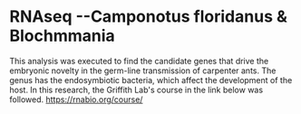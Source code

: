 # RNAseq --Camponotus floridanus & Blochmmania
This analysis was executed to find the candidate genes that drive the embryonic novelty in the germ-line transmission of carpenter ants. The genus has the endosymbiotic bacteria, which affect the development of the host. 
In this research, the Griffith Lab's course in the link below was followed. 
https://rnabio.org/course/ 
